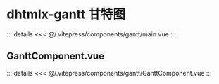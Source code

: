 # dhtmlx-gantt 甘特图

<!-- <script setup>
  import Gantt from '/.vitepress/components/gantt/main.vue';
</script>

<Gantt /> -->

::: details
  <<< @/.vitepress/components/gantt/main.vue
:::

## GanttComponent.vue

::: details
  <<< @/.vitepress/components/gantt/GanttComponent.vue
:::